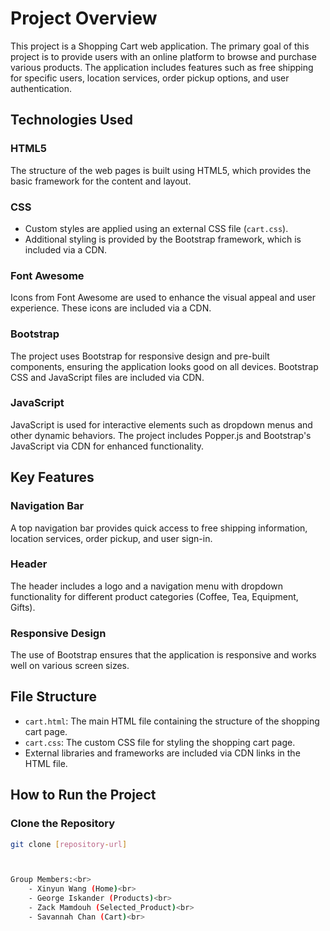 # Project Overview

This project is a Shopping Cart web application. The primary goal of this project is to provide users with an online platform to browse and purchase various products. The application includes features such as free shipping for specific users, location services, order pickup options, and user authentication.

## Technologies Used

### HTML5
The structure of the web pages is built using HTML5, which provides the basic framework for the content and layout.

### CSS
- Custom styles are applied using an external CSS file (`cart.css`).
- Additional styling is provided by the Bootstrap framework, which is included via a CDN.

### Font Awesome
Icons from Font Awesome are used to enhance the visual appeal and user experience. These icons are included via a CDN.

### Bootstrap
The project uses Bootstrap for responsive design and pre-built components, ensuring the application looks good on all devices. Bootstrap CSS and JavaScript files are included via CDN.

### JavaScript
JavaScript is used for interactive elements such as dropdown menus and other dynamic behaviors. The project includes Popper.js and Bootstrap's JavaScript via CDN for enhanced functionality.

## Key Features

### Navigation Bar
A top navigation bar provides quick access to free shipping information, location services, order pickup, and user sign-in.

### Header
The header includes a logo and a navigation menu with dropdown functionality for different product categories (Coffee, Tea, Equipment, Gifts).

### Responsive Design
The use of Bootstrap ensures that the application is responsive and works well on various screen sizes.

## File Structure
- `cart.html`: The main HTML file containing the structure of the shopping cart page.
- `cart.css`: The custom CSS file for styling the shopping cart page.
- External libraries and frameworks are included via CDN links in the HTML file.

## How to Run the Project

### Clone the Repository
```bash
git clone [repository-url]



Group Members:<br>
    - Xinyun Wang (Home)<br>
    - George Iskander (Products)<br>
    - Zack Mamdouh (Selected_Product)<br>
    - Savannah Chan (Cart)<br>

